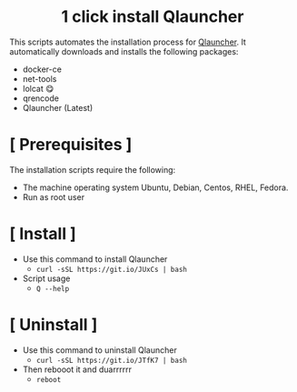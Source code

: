 <h1 align="center">1 click install Qlauncher</h1>

This scripts automates the installation process for [Qlauncher](https://github.com/poseidon-network/qlauncher-linux).
It automatically downloads and installs the following packages:

* docker-ce
* net-tools
* lolcat 😋
* qrencode
* Qlauncher (Latest)

# [ Prerequisites ]
The installation scripts require the following:

* The machine operating system Ubuntu, Debian, Centos, RHEL, Fedora.
* Run as root user

# [ Install ]
* Use this command to install Qlauncher
	* `curl -sSL https://git.io/JUxCs | bash`
* Script usage
	* `Q --help`

# [ Uninstall ]
* Use this command to uninstall Qlauncher
	* `curl -sSL https://git.io/JTfK7 | bash`
* Then rebooot it and duarrrrrr
	* `reboot`
